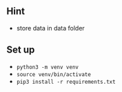 ## Hint
* store data in data folder

## Set up
* `python3 -m venv venv`
* `source venv/bin/activate`
* `pip3 install -r requirements.txt`
